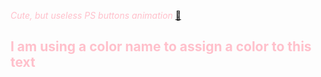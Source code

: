 <i style="color: pink;">Cute, but useless PS buttons animation</i>
<a href="https://honeylemonicetea.github.io/webs_/psbuttons/">&#127752;</a>
<h2 style="color: pink;">
I am using a color name to assign a color to this text
</h2>
